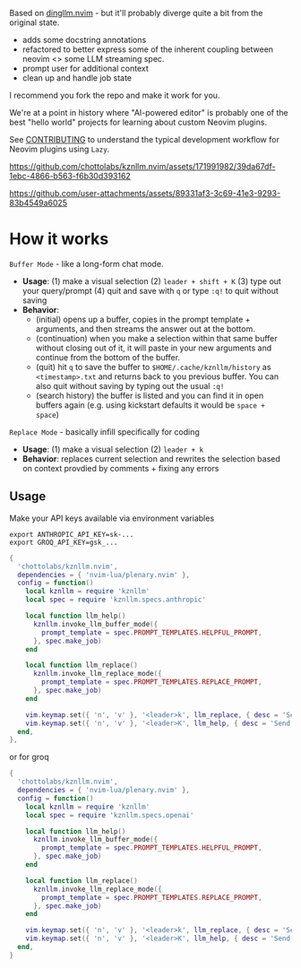 Based on [dingllm.nvim](https://github.com/yacineMTB/dingllm.nvim) - but it'll probably diverge quite a bit from the original state.

- adds some docstring annotations
- refactored to better express some of the inherent coupling
between neovim <> some LLM streaming spec.
- prompt user for additional context
- clean up and handle job state

I recommend you fork the repo and make it work for you.

We're at a point in history where "AI-powered editor" is probably one of the best "hello world" projects for learning about custom Neovim plugins.

See [CONTRIBUTING](CONTRIBUTING.md) to understand the typical development workflow for Neovim plugins using `Lazy`.

https://github.com/chottolabs/kznllm.nvim/assets/171991982/39da67df-1ebc-4866-b563-f6b30d393162

https://github.com/user-attachments/assets/89331af3-3c69-41e3-9293-83b4549a6025

# How it works
`Buffer Mode` - like a long-form chat mode. 
- **Usage**: (1) make a visual selection (2) `leader + shift + K` (3) type out your query/prompt (4) quit and save with `q` or type `:q!` to quit without saving
- **Behavior**: 
  - (initial) opens up a buffer, copies in the prompt template + arguments, and then streams the answer out at the bottom.
  - (continuation) when you make a selection within that same buffer without closing out of it, it will paste in your new arguments and continue from the bottom of the buffer.
  - (quit) hit `q` to save the buffer to `$HOME/.cache/kznllm/history` as `<timestamp>.txt` and returns back to you previous buffer. You can also quit without saving by typing out the usual `:q!`
  - (search history) the buffer is listed and you can find it in open buffers again (e.g. using kickstart defaults it would be `space + space`)

`Replace Mode` - basically infill specifically for coding
- **Usage**: (1) make a visual selection (2) `leader + k`
- **Behavior**: replaces current selection and rewrites the selection based on context provdied by comments + fixing any errors 

## Usage

Make your API keys available via environment variables
```
export ANTHROPIC_API_KEY=sk-...
export GROQ_API_KEY=gsk_...
```

```lua
{
  'chottolabs/kznllm.nvim',
  dependencies = { 'nvim-lua/plenary.nvim' },
  config = function()
    local kznllm = require 'kznllm'
    local spec = require 'kznllm.specs.anthropic'

    local function llm_help()
      kznllm.invoke_llm_buffer_mode({
        prompt_template = spec.PROMPT_TEMPLATES.HELPFUL_PROMPT,
      }, spec.make_job)
    end

    local function llm_replace()
      kznllm.invoke_llm_replace_mode({
        prompt_template = spec.PROMPT_TEMPLATES.REPLACE_PROMPT,
      }, spec.make_job)
    end

    vim.keymap.set({ 'n', 'v' }, '<leader>k', llm_replace, { desc = 'Send current selection to LLM llm_replace' })
    vim.keymap.set({ 'n', 'v' }, '<leader>K', llm_help, { desc = 'Send current selection to LLM llm_help' })
  end,
},
```

or for groq
```lua
{
  'chottolabs/kznllm.nvim',
  dependencies = { 'nvim-lua/plenary.nvim' },
  config = function()
    local kznllm = require 'kznllm'
    local spec = require 'kznllm.specs.openai'

    local function llm_help()
      kznllm.invoke_llm_buffer_mode({
        prompt_template = spec.PROMPT_TEMPLATES.HELPFUL_PROMPT,
      }, spec.make_job)
    end

    local function llm_replace()
      kznllm.invoke_llm_replace_mode({
        prompt_template = spec.PROMPT_TEMPLATES.REPLACE_PROMPT,
      }, spec.make_job)
    end

    vim.keymap.set({ 'n', 'v' }, '<leader>k', llm_replace, { desc = 'Send current selection to LLM llm_replace' })
    vim.keymap.set({ 'n', 'v' }, '<leader>K', llm_help, { desc = 'Send current selection to LLM llm_help' })
  end,
}
```
